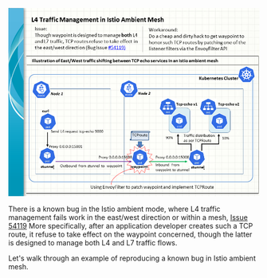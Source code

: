 ![L4 Traffic Management in Istio Ambient Mesh](Istio_ambient_east-west_L4.png)

There is a known bug in the Istio ambient mode, where L4 traffic management fails work in the east/west direction or within a mesh, [Issue 54119](https://github.com/istio/istio/issues/54119) More specifically, after an application developer creates such a TCP route, it refuse to take effect on the waypoint concerned, though the latter is designed to manage both L4 and L7 traffic flows. 

Let's walk through an example of reproducing a known bug in Istio ambient mesh.
